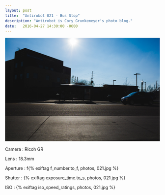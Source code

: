 ```yaml
---
layout: post
title:  "Antirobot 021 - Bus Stop"
description: "Antirobot is Cory Grunkemeyer's photo blog."
date:   2016-04-27 14:30:00 -0600
---
```


![021 - Bus Stop](/photos/021.jpg)

Camera
: Ricoh GR

Lens
: 18.3mm

Aperture
: f{% exiftag f_number.to_f, photos, 021.jpg %}

Shutter
: {% exiftag exposure_time.to_s, photos, 021.jpg %}

ISO
: {% exiftag iso_speed_ratings, photos, 021.jpg %}
